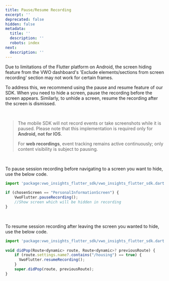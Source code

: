 ```yaml
---
title: Pause/Resume Recording
excerpt: ''
deprecated: false
hidden: false
metadata:
  title: ''
  description: ''
  robots: index
next:
  description: ''
---
```

Due to limitations of the Flutter platform on Android, the screen hiding feature from the VWO dashboard's 'Exclude elements/sections from screen recording' section may not work for certain frames. 

To address this, we recommend using the pause and resume feature of our SDK. When you need to hide a screen, pause the recording before the screen appears. Similarly, to unhide a screen, resume the recording after the screen is dismissed. 

<br />

> The mobile SDK will not record events or take screenshots while it is paused. Please note that this implementation is required only for **Android, not for IOS**. 
>
> For **web recordings**, event tracking remains active continuously; only content visibility is subject to pausing.

<br />

To pause session recording before navigating to a screen you want to hide, use the below code.

```javascript Dart
import 'package:vwo_insights_flutter_sdk/vwo_insights_flutter_sdk.dart';
 
if (chosenScreen == "PersonalInformationScreen") {
    VwoFlutter.pauseRecording();
    //Show screen which will be hidden in recording
}
```

<br />

To resume session recording after leaving the screen you wanted to hide, use the below code.

```javascript Dart
import 'package:vwo_insights_flutter_sdk/vwo_insights_flutter_sdk.dart';
 
void didPop(Route<dynamic> route, Route<dynamic>? previousRoute) {
    if (route.settings.name?.contains("/housing") == true) {
      VwoFlutter.resumeRecording();
    }
    super.didPop(route, previousRoute);
}
```